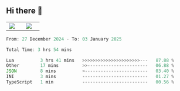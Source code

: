 ## Hi there 👋

<p align="center">
  <table align="center">
  <tr border="none">
  <td width="35%" align="center">
    <img  align="center"  src="http://github-profile-summary-cards.vercel.app/api/cards/stats?username=ricepunk&theme=github_dark" />
  </td>
    
  <td width="65%" align="center">
    <img  align="center"  src="http://github-profile-summary-cards.vercel.app/api/cards/profile-details?username=ricepunk&theme=github_dark" />
  </td>
  </tr>
  </table>
</p>

<!--START_SECTION:waka-->

```typescript
From: 27 December 2024 - To: 03 January 2025

Total Time: 3 hrs 54 mins

Lua          3 hrs 41 mins   >>>>>>>>>>>>>>>>>>>>>>---   87.88 %
Other        17 mins         >>-----------------------   06.88 %
JSON         8 mins          >------------------------   03.40 %
INI          3 mins          -------------------------   01.27 %
TypeScript   1 min           -------------------------   00.56 %
```

<!--END_SECTION:waka-->
